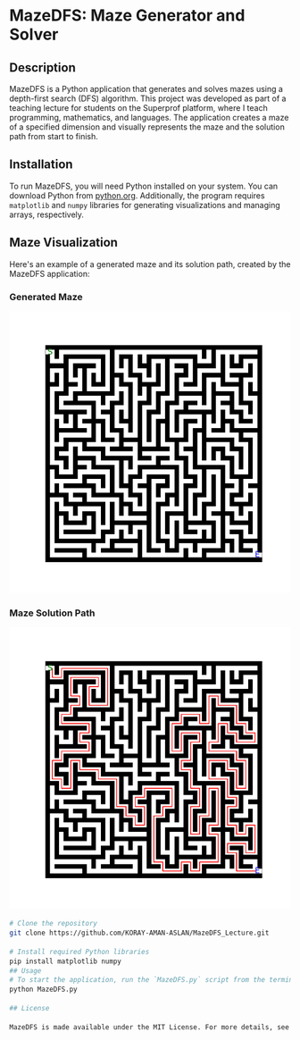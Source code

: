 # MazeDFS: Maze Generator and Solver

## Description
MazeDFS is a Python application that generates and solves mazes using a depth-first search (DFS) algorithm. 
This project was developed as part of a teaching lecture for students on the Superprof platform, where I teach programming, mathematics, and languages. 
The application creates a maze of a specified dimension and visually represents the maze and the solution path from start to finish.

## Installation
To run MazeDFS, you will need Python installed on your system. You can download Python from [python.org](https://www.python.org/downloads/).
Additionally, the program requires `matplotlib` and `numpy` libraries for generating visualizations and managing arrays, respectively.
## Maze Visualization
Here's an example of a generated maze and its solution path, created by the MazeDFS application:

### Generated Maze
![Generated Maze](https://github.com/KORAY-AMAN-ASLAN/MazeDFS_Lecture/blob/main/image%20(1).png)

### Maze Solution Path
![Maze Solution](https://github.com/KORAY-AMAN-ASLAN/MazeDFS_Lecture/blob/main/image.png)

```bash
# Clone the repository
git clone https://github.com/KORAY-AMAN-ASLAN/MazeDFS_Lecture.git

# Install required Python libraries
pip install matplotlib numpy
## Usage
# To start the application, run the `MazeDFS.py` script from the terminal. You will be prompted to enter the dimensions for the maze, and the program will display the generated maze and the solution path.
python MazeDFS.py

## License

MazeDFS is made available under the MIT License. For more details, see the [LICENSE](LICENSE) file in the repository.



